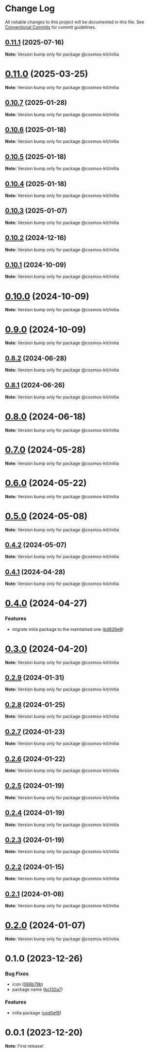 # Change Log

All notable changes to this project will be documented in this file.
See [Conventional Commits](https://conventionalcommits.org) for commit guidelines.

## [0.11.1](https://github.com/hyperweb-io/cosmos-kit/compare/@cosmos-kit/initia@0.11.0...@cosmos-kit/initia@0.11.1) (2025-07-16)

**Note:** Version bump only for package @cosmos-kit/initia





# [0.11.0](https://github.com/hyperweb-io/cosmos-kit/compare/@cosmos-kit/initia@0.10.7...@cosmos-kit/initia@0.11.0) (2025-03-25)

**Note:** Version bump only for package @cosmos-kit/initia

## [0.10.7](https://github.com/hyperweb-io/cosmos-kit/compare/@cosmos-kit/initia@0.10.6...@cosmos-kit/initia@0.10.7) (2025-01-28)

**Note:** Version bump only for package @cosmos-kit/initia

## [0.10.6](https://github.com/hyperweb-io/cosmos-kit/compare/@cosmos-kit/initia@0.10.5...@cosmos-kit/initia@0.10.6) (2025-01-18)

**Note:** Version bump only for package @cosmos-kit/initia

## [0.10.5](https://github.com/hyperweb-io/cosmos-kit/compare/@cosmos-kit/initia@0.10.4...@cosmos-kit/initia@0.10.5) (2025-01-18)

**Note:** Version bump only for package @cosmos-kit/initia

## [0.10.4](https://github.com/hyperweb-io/cosmos-kit/compare/@cosmos-kit/initia@0.10.3...@cosmos-kit/initia@0.10.4) (2025-01-18)

**Note:** Version bump only for package @cosmos-kit/initia

## [0.10.3](https://github.com/hyperweb-io/cosmos-kit/compare/@cosmos-kit/initia@0.10.2...@cosmos-kit/initia@0.10.3) (2025-01-07)

**Note:** Version bump only for package @cosmos-kit/initia

## [0.10.2](https://github.com/hyperweb-io/cosmos-kit/compare/@cosmos-kit/initia@0.10.1...@cosmos-kit/initia@0.10.2) (2024-12-16)

**Note:** Version bump only for package @cosmos-kit/initia

## [0.10.1](https://github.com/hyperweb-io/cosmos-kit/compare/@cosmos-kit/initia@0.10.0...@cosmos-kit/initia@0.10.1) (2024-10-09)

**Note:** Version bump only for package @cosmos-kit/initia

# [0.10.0](https://github.com/hyperweb-io/cosmos-kit/compare/@cosmos-kit/initia@0.9.0...@cosmos-kit/initia@0.10.0) (2024-10-09)

**Note:** Version bump only for package @cosmos-kit/initia

# [0.9.0](https://github.com/hyperweb-io/cosmos-kit/compare/@cosmos-kit/initia@0.8.2...@cosmos-kit/initia@0.9.0) (2024-10-09)

**Note:** Version bump only for package @cosmos-kit/initia

## [0.8.2](https://github.com/hyperweb-io/cosmos-kit/compare/@cosmos-kit/initia@0.8.1...@cosmos-kit/initia@0.8.2) (2024-06-28)

**Note:** Version bump only for package @cosmos-kit/initia

## [0.8.1](https://github.com/hyperweb-io/cosmos-kit/compare/@cosmos-kit/initia@0.8.0...@cosmos-kit/initia@0.8.1) (2024-06-26)

**Note:** Version bump only for package @cosmos-kit/initia

# [0.8.0](https://github.com/hyperweb-io/cosmos-kit/compare/@cosmos-kit/initia@0.7.0...@cosmos-kit/initia@0.8.0) (2024-06-18)

**Note:** Version bump only for package @cosmos-kit/initia

# [0.7.0](https://github.com/hyperweb-io/cosmos-kit/compare/@cosmos-kit/initia@0.6.0...@cosmos-kit/initia@0.7.0) (2024-05-28)

**Note:** Version bump only for package @cosmos-kit/initia

# [0.6.0](https://github.com/hyperweb-io/cosmos-kit/compare/@cosmos-kit/initia@0.5.0...@cosmos-kit/initia@0.6.0) (2024-05-22)

**Note:** Version bump only for package @cosmos-kit/initia

# [0.5.0](https://github.com/hyperweb-io/cosmos-kit/compare/@cosmos-kit/initia@0.4.2...@cosmos-kit/initia@0.5.0) (2024-05-08)

**Note:** Version bump only for package @cosmos-kit/initia

## [0.4.2](https://github.com/hyperweb-io/cosmos-kit/compare/@cosmos-kit/initia@0.4.1...@cosmos-kit/initia@0.4.2) (2024-05-07)

**Note:** Version bump only for package @cosmos-kit/initia

## [0.4.1](https://github.com/hyperweb-io/cosmos-kit/compare/@cosmos-kit/initia@0.4.0...@cosmos-kit/initia@0.4.1) (2024-04-28)

**Note:** Version bump only for package @cosmos-kit/initia

# [0.4.0](https://github.com/hyperweb-io/cosmos-kit/compare/@cosmos-kit/initia@0.3.0...@cosmos-kit/initia@0.4.0) (2024-04-27)

### Features

- migrate initia package to the maintained one ([bd826e8](https://github.com/hyperweb-io/cosmos-kit/commit/bd826e84494e4ccf8867a5a24e7c5dd45e7e8ac0))

# [0.3.0](https://github.com/hyperweb-io/cosmos-kit/compare/@cosmos-kit/initia@0.2.9...@cosmos-kit/initia@0.3.0) (2024-04-20)

**Note:** Version bump only for package @cosmos-kit/initia

## [0.2.9](https://github.com/hyperweb-io/cosmos-kit/compare/@cosmos-kit/initia@0.2.8...@cosmos-kit/initia@0.2.9) (2024-01-31)

**Note:** Version bump only for package @cosmos-kit/initia

## [0.2.8](https://github.com/hyperweb-io/cosmos-kit/compare/@cosmos-kit/initia@0.2.7...@cosmos-kit/initia@0.2.8) (2024-01-25)

**Note:** Version bump only for package @cosmos-kit/initia

## [0.2.7](https://github.com/hyperweb-io/cosmos-kit/compare/@cosmos-kit/initia@0.2.6...@cosmos-kit/initia@0.2.7) (2024-01-23)

**Note:** Version bump only for package @cosmos-kit/initia

## [0.2.6](https://github.com/hyperweb-io/cosmos-kit/compare/@cosmos-kit/initia@0.2.5...@cosmos-kit/initia@0.2.6) (2024-01-22)

**Note:** Version bump only for package @cosmos-kit/initia

## [0.2.5](https://github.com/hyperweb-io/cosmos-kit/compare/@cosmos-kit/initia@0.2.4...@cosmos-kit/initia@0.2.5) (2024-01-19)

**Note:** Version bump only for package @cosmos-kit/initia

## [0.2.4](https://github.com/hyperweb-io/cosmos-kit/compare/@cosmos-kit/initia@0.2.3...@cosmos-kit/initia@0.2.4) (2024-01-19)

**Note:** Version bump only for package @cosmos-kit/initia

## [0.2.3](https://github.com/hyperweb-io/cosmos-kit/compare/@cosmos-kit/initia@0.2.2...@cosmos-kit/initia@0.2.3) (2024-01-19)

**Note:** Version bump only for package @cosmos-kit/initia

## [0.2.2](https://github.com/hyperweb-io/cosmos-kit/compare/@cosmos-kit/initia@0.2.1...@cosmos-kit/initia@0.2.2) (2024-01-15)

**Note:** Version bump only for package @cosmos-kit/initia

## [0.2.1](https://github.com/hyperweb-io/cosmos-kit/compare/@cosmos-kit/initia@0.2.0...@cosmos-kit/initia@0.2.1) (2024-01-08)

**Note:** Version bump only for package @cosmos-kit/initia

# [0.2.0](https://github.com/hyperweb-io/cosmos-kit/compare/@cosmos-kit/initia@0.1.0...@cosmos-kit/initia@0.2.0) (2024-01-07)

**Note:** Version bump only for package @cosmos-kit/initia

# 0.1.0 (2023-12-26)

### Bug Fixes

- icon ([068b79b](https://github.com/hyperweb-io/cosmos-kit/commit/068b79bfb66a030ec11578a8d351107732030811))
- package name ([bcf32a7](https://github.com/hyperweb-io/cosmos-kit/commit/bcf32a7e60ca74ff19c222f7dc01aabe877d665a))

### Features

- initia package ([ced0ef8](https://github.com/hyperweb-io/cosmos-kit/commit/ced0ef8f4d2e0b1f6dd815003dc351f8eda39d6a))

# 0.0.1 (2023-12-20)

**Note:** First release!
